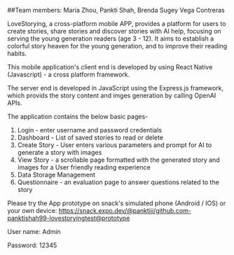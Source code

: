 ##Team members: Maria Zhou, Pankti Shah,  Brenda Sugey Vega Contreras

LoveStorying, a cross-platform mobile APP, provides a platform for users to create stories, share stories and discover stories with AI help, focusing on serving the young generation readers (age 3 - 12). It aims to establish a colorful story heaven for the young generation, and to improve their reading habits.

This mobile application's client end is developed by using React Native (Javascript) - a  cross platform framework. 

The server end is developed in JavaScript using the Express.js framework, which provids the story content and imges generation by calling OpenAI APIs. 

The application contains the below basic pages-
1. Login - enter username and password credentials
2. Dashboard - List of saved stories to read or delete
3. Create Story - User enters various parameters and prompt for AI to generate a story with images
4. View Story - a scrollable page formatted with the generated story and images for a User friendly reading experience
5. Data Storage Management
6. Questionnaire - an evaluation page to answer questions related to the story

Please try the App prototype on snack's simulated phone (Android / IOS) or your own device: https://snack.expo.dev/@panktiii/github.com-panktishah99-lovestoryingtest@prototype

User name: Admin

Password: 12345
